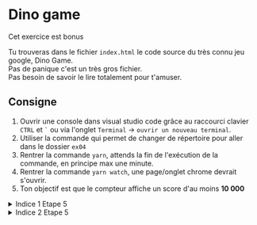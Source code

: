 # Dino game

Cet exercice est bonus

Tu trouveras dans le fichier `index.html` le code source du très connu jeu google, Dino Game.<br/>
Pas de panique c'est un très gros fichier.<br/>
Pas besoin de savoir le lire totalement pour t'amuser.<br/>

## Consigne

1. Ouvrir une console dans visual studio code grâce au raccourci clavier `CTRL` et <code>\`</code> ou via l'onglet `Terminal` -> `ouvrir un nouveau terminal`.
2. Utiliser la commande qui permet de changer de répertoire pour aller dans le dossier `ex04`
3. Rentrer la commande `yarn`, attends la fin de l'exécution de la commande, en principe max une minute.
4. Rentrer la commande `yarn watch`, une page/onglet chrome devrait s'ouvrir.
5. Ton objectif est que le compteur affiche un score d'au moins **10 000**

<details> 
  <summary>Indice 1 Etape 5</summary>
    Tricher en modifiant le code source<br/>
</details>

<details> 
  <summary>Indice 2 Etape 5</summary>
    Tente de modifier le <code>javascript</code><br/>
</details>
